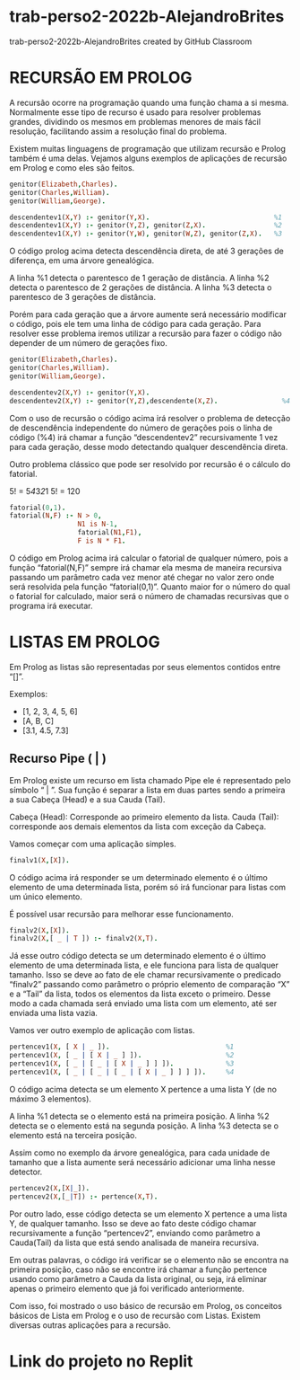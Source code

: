# trab-perso2-2022b-AlejandroBrites
trab-perso2-2022b-AlejandroBrites created by GitHub Classroom

# RECURSÃO EM PROLOG

  A recursão ocorre na programação quando uma função chama a si mesma. Normalmente esse tipo de recurso é usado para resolver problemas grandes, dividindo os mesmos em problemas menores de mais fácil resolução, facilitando assim a resolução final do problema.

Existem muitas linguagens de programação que utilizam recursão e Prolog também é uma delas. Vejamos alguns exemplos de aplicações de recursão em Prolog e como eles são feitos.

```Prolog
genitor(Elizabeth,Charles).
genitor(Charles,William).
genitor(William,George).

descendentev1(X,Y) :- genitor(Y,X).                               %1
descendentev1(X,Y) :- genitor(Y,Z), genitor(Z,X).                 %2
descendentev1(X,Y) :- genitor(Y,W), genitor(W,Z), genitor(Z,X).   %3
```

O código prolog acima detecta descendência direta, de até 3 gerações de diferença, em uma árvore genealógica.

A linha %1 detecta o parentesco de 1 geração de distância.
A linha %2 detecta o parentesco de 2 gerações de distância.
A linha %3 detecta o parentesco de 3 gerações de distância.

Porém para cada geração que a árvore aumente será necessário modificar o código, pois ele tem uma linha de código para cada geração. Para resolver esse problema iremos utilizar a recursão para fazer o código não depender de um número de gerações fixo.

```Prolog
genitor(Elizabeth,Charles).
genitor(Charles,William).
genitor(William,George).

descendentev2(X,Y) :- genitor(Y,X).
descendentev2(X,Y) :- genitor(Y,Z),descendente(X,Z).                %4
```

Com o uso de recursão o código acima irá resolver o problema de detecção de descendência independente do número de gerações pois o linha de código (%4) irá chamar a função “descendentev2” recursivamente 1 vez para cada geração, desse modo detectando qualquer descendência direta.


Outro problema clássico que pode ser resolvido por recursão é o cálculo do fatorial.

5! = 5*4*3*2*1
5! = 120

```Prolog
fatorial(0,1).
fatorial(N,F) :- N > 0,
                 N1 is N-1,
                 fatorial(N1,F1),
                 F is N * F1.
```

O código em Prolog acima irá calcular o fatorial de qualquer número, pois a função “fatorial(N,F)” sempre irá chamar ela mesma de maneira recursiva passando um parâmetro cada vez menor até chegar no valor zero onde será resolvida pela função “fatorial(0,1)”. Quanto maior for o número do qual o fatorial for calculado, maior será o número de chamadas recursivas que o programa irá executar.

# LISTAS EM PROLOG

Em Prolog as listas são representadas por seus elementos contidos entre “[]”.

Exemplos:

* [1, 2, 3, 4, 5, 6]
* [A, B, C]
* [3.1, 4.5, 7.3]

## Recurso Pipe ( | )

Em Prolog existe um recurso em lista chamado Pipe ele é representado pelo símbolo “ | ”. Sua função é separar a lista em duas partes sendo a primeira a sua Cabeça (Head) e a sua Cauda (Tail).

Cabeça (Head): Corresponde ao primeiro elemento da lista.
Cauda (Tail): corresponde aos demais elementos da lista com exceção da Cabeça.

Vamos começar com uma aplicação simples.

```Prolog
finalv1(X,[X]).
```

O código acima irá responder se um determinado elemento é o último elemento de uma determinada lista, porém só irá funcionar para listas com um único elemento.

É possível usar recursão para melhorar esse funcionamento.

```Prolog
finalv2(X,[X]).
finalv2(X,[ _ | T ]) :- finalv2(X,T).
```

Já esse outro código detecta se um determinado elemento é o último elemento de uma determinada lista, e ele funciona para lista de qualquer tamanho. Isso se deve ao fato de ele chamar recursivamente o predicado “finalv2” passando como parâmetro o próprio elemento de comparação “X” e a “Tail” da lista, todos os elementos da lista exceto o primeiro. Desse modo a cada chamada será enviado uma lista com um elemento, até ser enviada uma lista vazia.

Vamos ver outro exemplo de aplicação com listas.

```Prolog
pertencev1(X, [ X | _ ]).                             %1
pertencev1(X, [ _ | [ X | _ ] ]).                     %2
pertencev1(X, [ _ | [ _ | [ X | _ ] ] ]).             %3
pertencev1(X, [ _ | [ _ | [ _ | [ X | _ ] ] ] ]).     %4
```

O código acima detecta se um elemento X pertence a uma lista Y (de no máximo 3 elementos).

A linha %1 detecta se o elemento está na primeira posição.
A linha %2 detecta se o elemento está na segunda posição.
A linha %3 detecta se o elemento está na terceira posição.

Assim como no exemplo da árvore genealógica, para cada unidade de tamanho que a lista aumente será necessário adicionar uma linha nesse detector.

```Prolog
pertencev2(X,[X|_]).
pertencev2(X,[_|T]) :- pertence(X,T).
```

Por outro lado, esse código detecta se um elemento X pertence a uma lista Y, de qualquer tamanho.
Isso se deve ao fato deste código chamar recursivamente a função “pertencev2”, enviando como parâmetro a Cauda(Tail) da lista que está sendo analisada de maneira recursiva.

Em outras palavras, o código irá verificar se o elemento não se encontra na primeira posição, caso não se encontre irá chamar a função pertence usando como parâmetro a Cauda da lista original, ou seja, irá eliminar apenas o primeiro elemento que já foi verificado anteriormente.

Com isso, foi mostrado o uso básico de recursão em Prolog, os conceitos básicos de Lista em Prolog e o uso de recursão com Listas. Existem diversas outras aplicações para a recursão.

# Link do projeto no Replit
